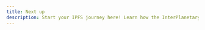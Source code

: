 ```yaml
---
title: Next up
description: Start your IPFS journey here! Learn how the InterPlanetary File System works, install commonly used tools, and understand basic DWeb concepts.
---
```

